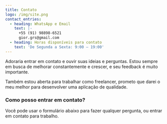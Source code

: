 ```yaml
---
title: Contato
logo: /img/site.png
contact_entries:
  - heading: WhatsApp e Email
    text: |-
      +55 (91) 98898-6521
      gior.grs@gmail.com
  - heading: Horas disponíveis para contato
    text: 'De Segunda a Sexta: 9:00 – 19:00'
---
```

Adoraria entrar em contato e ouvir suas ideias e perguntas. Estou sempre em busca de melhorar constantemente e crescer, e seu feedback é muito importante.

Também estou aberta para trabalhar como freelancer, prometo que darei o meu melhor para desenvolver uma aplicação de qualidade.

<h3 class="f4 b lh-title mb2">Como posso entrar em contato?</h3>

Você pode usar o formulário abaixo para fazer qualquer pergunta, ou entrar em contato para trabalho.
